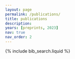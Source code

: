 ```yaml
---
layout: page
permalink: /publications/
title: publications
description: 
years: [preprints, 2023]
nav: true
nav_order: 2
---
```


<!-- _pages/publications.md -->

<!-- Bibsearch Feature -->

{% include bib_search.liquid %}

<div class="publications">

</div>
